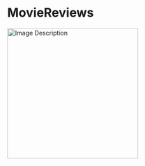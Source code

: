 # MovieReviews
<img src="[IMAGE_URL](https://github.com/masonlonoff/MovieReviews/assets/117112918/e790500a-6e5c-4a8a-9e7b-cd7ea70810b5)https://github.com/masonlonoff/MovieReviews/assets/117112918/e790500a-6e5c-4a8a-9e7b-cd7ea70810b5" width="300px" alt="Image Description">



